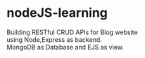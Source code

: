 # nodeJS-learning
Building RESTful CRUD APIs for Blog website<br>
using Node,Express as backend.<br>
MongoDB as Database and EJS as view.
